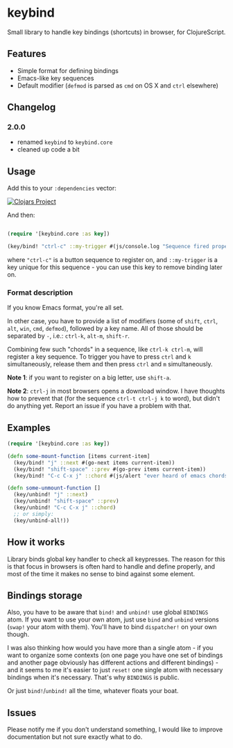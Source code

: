 # keybind

Small library to handle key bindings (shortcuts) in browser, for ClojureScript.

## Features

* Simple format for defining bindings
* Emacs-like key sequences
* Default modifier (`defmod` is parsed as `cmd` on OS X and `ctrl` elsewhere)

## Changelog

### 2.0.0

- renamed `keybind` to `keybind.core`
- cleaned up code a bit

## Usage

Add this to your `:dependencies` vector:

[![Clojars Project](http://clojars.org/keybind/latest-version.svg)](http://clojars.org/keybind)

And then:

```clj

(require '[keybind.core :as key])

(key/bind! "ctrl-c" ::my-trigger #(js/console.log "Sequence fired properly"))
```

where `"ctrl-c"` is a button sequence to register on, and `::my-trigger` is a key
unique for this sequence - you can use this key to remove binding later on.

### Format description

If you know Emacs format, you're all set.

In other case, you have to provide a list of modifiers (some of `shift`, `ctrl`,
`alt`, `win`, `cmd`, `defmod`), followed by a key name. All of those should be
separated by `-`, i.e.: `ctrl-k`, `alt-m`, `shift-r`.

Combining few such "chords" in a sequence, like `ctrl-k ctrl-m`, will register a
key sequence. To trigger you have to press `ctrl` and `k` simultaneously,
release them and then press `ctrl` and `m` simultaneously.

**Note 1**: if you want to register on a big letter, use `shift-a`.

**Note 2**: `ctrl-j` in most browsers opens a download window. I have thoughts
how to prevent that (for the sequence `ctrl-t ctrl-j k` to word), but didn't do
anything yet. Report an issue if you have a problem with that.

## Examples

```clojure
(require '[keybind.core :as key])

(defn some-mount-function [items current-item]
  (key/bind! "j" ::next #(go-next items current-item))
  (key/bind! "shift-space" ::prev #(go-prev items current-item))
  (key/bind! "C-c C-x j" ::chord #(js/alert "ever heard of emacs chords?")))

(defn some-unmount-function []
  (key/unbind! "j" ::next)
  (key/unbind! "shift-space" ::prev)
  (key/unbind! "C-c C-x j" ::chord)
  ;; or simply:
  (key/unbind-all!))
```

## How it works

Library binds global key handler to check all keypresses. The reason for this is
that focus in browsers is often hard to handle and define properly, and most of
the time it makes no sense to bind against some element.

## Bindings storage

Also, you have to be aware that `bind!` and `unbind!` use global `BINDINGS`
atom. If you want to use your own atom, just use `bind` and `unbind` versions
(`swap!` your atom with them). You'll have to bind `dispatcher!` on your own
though.

I was also thinking how would you have more than a single atom - if you want to
organize some contexts (on one page you have one set of bindings and another
page obviously has different actions and different bindings) - and it seems to
me it's easier to just `reset!` one single atom with necessary bindings when
it's necessary. That's why `BINDINGS` is public.

Or just `bind!`/`unbind!` all the time, whatever floats your boat.

## Issues

Please notify me if you don't understand something, I would like to improve
documentation but not sure exactly what to do.
